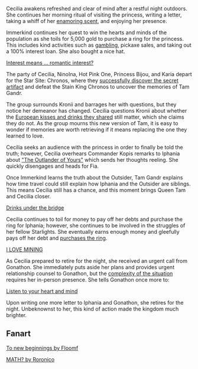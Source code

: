 <!-- title: Cecilia Immerkind -->
<!-- status: Alive -->

Cecilia awakens refreshed and clear of mind after a restful night outdoors. She continues her morning ritual of visiting the princess, writing a letter, taking a whiff of her [enamoring scent](https://www.youtube.com/live/NGC0VaSUPnE?t=990s), and enjoying her presence.

Immerkind continues her quest to win the hearts and minds of the population as she toils for 5,000 gold to purchase a ring for the princess. This includes kind activities such as [gambling](https://www.youtube.com/watch?v=NGC0VaSUPnE&t=2974s), pickaxe sales, and taking out a 100% interest loan. She also bought a nice hat.

[Interest means ... romantic interest?](#embed:https://www.youtube.com/watch?v=NGC0VaSUPnE&t=10069s)

The party of Cecilia, NinoIna, Hot Pink One, Princess Bijou, and Karia depart for the Star Site: Chronos, where they [successfully discover the secret artifact](https://www.youtube.com/watch?v=NGC0VaSUPnE&t=12540s) and defeat the Stain King Chronos to uncover the memories of Tam Gandr.

The group surrounds Kronii and barrages her with questions, but they notice her demeanor has changed. Cecilia questions Kronii about whether the [European kisses and drinks they shared](https://www.youtube.com/watch?v=NGC0VaSUPnE&t=14720s) still matter, which she claims they do not. As the group mourns this new version of Tam, it is easy to wonder if memories are worth retrieving if it means replacing the one they learned to love.

Cecilia seeks an audience with the princess in order to finally be told the truth; however, Cecilia overhears Commander Kopis remarks to Iphania about ["The Outlander of Yours"](https://www.youtube.com/watch?v=NGC0VaSUPnE&t=15300s) which sends her thoughts reeling. She quickly disengages and heads for Fia.

Once Immerkind learns the truth about the Outsider, Tam Gandr explains how time travel could still explain how Iphania and the Outsider are siblings. This means Cecilia still has a chance, and this moment brings Queen Tam and Cecilia closer.

[Drinks under the bridge](#embed:https://www.youtube.com/live/NGC0VaSUPnE?si=PSdF1DRfJUXe6ZXR&t=15970)

Cecilia continues to toil for money to pay off her debts and purchase the ring for Iphania; however, she continues to be involved in the struggles of her fellow Starlights. She eventually earns enough money and gleefully pays off her debt and [purchases the ring](https://www.youtube.com/watch?v=NGC0VaSUPnE&t=19525s).

[I LOVE MINING](#embed:https://www.youtube.com/watch?v=NGC0VaSUPnE&t=18880s)

As Cecilia prepared to retire for the night, she received an urgent call from Gonathon. She immediately puts aside her plans and provides urgent relationship counsel to Gonathon, but the [complexity of the situation](https://www.youtube.com/watch?v=NGC0VaSUPnE&t=20300s) requires her in-person presence. She tells Gonathon once more to:

[Listen to your heart and mind](#embed:https://www.youtube.com/watch?v=NGC0VaSUPnE&t=21370s)

Upon writing one more letter to Iphania and Gonathon, she retires for the night. Unbeknownst to her, this kind of action made the kingdom much brighter.

## Fanart

[To new beginnings by Floomf](https://x.com/fluumf/status/1919736845048676373)

<!-- kronii -->

[MATH? by Roronico](https://x.com/roronico1512/status/1919844587000234488)

<!-- gigi, kiara, calli -->
